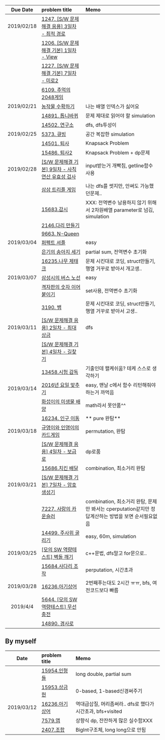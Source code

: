 |Due Date        | problem title| Memo|
|:-------------:|:-------------|:-------------|
|2019/02/18| [1247. [S/W 문제해결 응용] 3일차 - 최적 경로](1247.cpp)||
||[1206. [S/W 문제해결 기본] 1일차 - View](view.cpp)||
||[1227. [S/W 문제해결 기본] 7일차 - 미로2](maze.cpp)||
||[6109. 추억의 2048게임](2048game.cpp)||
|2019/02/21| [농작물 수확하기](farm.cpp)| 나는 배열 인덱스가 싫어요|
||[14891. 톱니바퀴](gear.cpp)|문제 제대로 읽어야 할 simulation|
||[14502. 연구소](lab.cpp)|dfs, dfs투성이|
|2019/02/25| [5373. 큐빙](cubing.cpp)|공간 복잡한 simulation|
||[14501. 퇴사](quit.cpp)|Knapsack Problem|
||[15486. 퇴사2](quit2.cpp)|Knapsack Problem + dp문제|
|2019/02/28|[[S/W 문제해결 기본] 9일차 - 사칙연산 유효성 검사](validation.cpp)|input받는거 개빡침, getline함수 사용|
||[삼삼 트리플 게임](triple.cpp)|나는 dfs를 썻지만, 안써도 가능했던문제..|
||[15683.감시](cctv.cpp)|XXX: 전역변수 남용하지 않기 위해서 2차원배열 parameter로 넘김, simulation|
||[2146.다리 만들기](bridge.cpp)||
||[9663. N-Queen](nqueen.cpp)||
|2019/03/04|[퍼펙트 셔플](shuffle.cpp)|easy|
||[은기의 송아지 세기](calf.cpp)|partial sum, 전역변수 초기화|
||[16235.나무 제태크](tree.cpp)|문제 시킨대로 코딩, struct만들기, 행열 거꾸로 받아서 개고생..|
|2019/03/07|[삼성시의 버스 노선](busline.cpp)|easy|
||[격자판의 숫자 이어 붙이기](lattice.cpp)|set사용, 전역변수 초기화|
||[3190. 뱀](snake.cpp)|문제 시킨대로 코딩, struct만들기, 행열 거꾸로 받아서 고생.. |
|2019/03/11|[[S/W 문제해결 응용] 2일차 - 최대 상금](reward.cpp)|dfs|
||[[S/W 문제해결 기본] 4일차 - 길찾기](findpath.cpp)||
||[13458.시험 감독](supervisor.cpp)|기출인데 왤케쉬움? 테케 스스로 생각하기|
|2019/03/14|[2016년 요일 맞추기](datcnt.cpp)|easy, 맨날 c에서 함수 리턴해줘야하는거 까먹음|
||[화섭이의 미생물 배양](sup.cpp)|math라서 못안품^^|
||[16234. 인구 이동](migration.cpp)|** pure 완탐**|
|2019/03/18|[규영이와 인영이의 카드게임](combination/cardgame.cpp)|permutation, 완탐|
||[[S/W 문제해결 응용] 4일차 - 보급로](recover.cpp)|dp로품|
||[15686.치킨 배달](combination/chicken.cpp)|combination, 최소거리 완탐|
|2019/03/21|[[S/W 문제해결 기본] 7일차 - 암호생성기](crpyto.cpp)||
||[7227. 사랑의 카운슬러](combination/counselor.cpp)|combination, 최소거리 완탐,  문제만 봐서는 cperputation같지만 정답계산하는 방법을 보면 순서필요없음|
||[14499. 주사위 굴리기](dice.cpp)|easy, 60m, simulation|
|2019/03/25|[[모의 SW 역량테스트] 벽돌 깨기](explode.cpp)|c++문법, dfs말고 for문으로..|
||[15684.사다리 조작](ladder.cpp)|perputation, 시간초과|
|2019/03/28|[16236.아기상어](babyshark2.cpp)|2번째푸는대도 2시간 ㅠㅠ, bfs, 여전코드보다 빠름|
|2019/4/4|[5644. [모의 SW 역량테스트] 무선 충전](wireless.cpp)||
||[14890. 경사로](makepath.cpp)||
## By myself
|Date        | problem title| Memo|
|:-------------:|:-------------|:-------------| 
||[15954.인형들](15954.cpp)|long double, partial sum|
||[15953.상금 헌](huter.cpp)|0-based, 1-based신경써주기|
|2019/03/12|[16236.아기 상어](babyshark.cpp)|역대급삽질, 머리좀써라.. dfs로 했다가 시간초과, bfs+visited|
||[7579.앱](app.cpp)| 상향식 dp, 잔잔하게 많은 실수함XXX|
||[2407.조합](combination.cpp)|BigInt구조체, long long으로 안됨|
